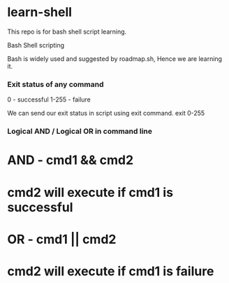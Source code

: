 # learn-shell

This repo is for bash shell script learning.

Bash Shell scripting

Bash is widely used and suggested by roadmap.sh, Hence we are learning it.

### Exit status of any command

0           - successful
1-255       - failure

We can send our exit status in script using exit command. exit 0-255

### Logical AND / Logical OR in command line 

# AND - cmd1 && cmd2 
# cmd2 will execute if cmd1 is successful


# OR - cmd1 || cmd2
# cmd2 will execute if cmd1 is failure


